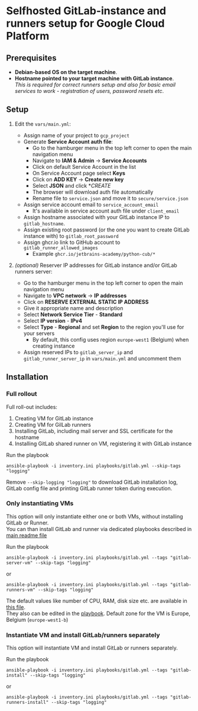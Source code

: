 # Selfhosted GitLab-instance and runners setup for Google Cloud Platform

## Prerequisites

- **Debian-based OS on the target machine**.
- **Hostname pointed to your target machine with GitLab instance**.  
_This is required for correct runners setup and also for basic email services to work - registration of users, password resets etc_.


## Setup

1. Edit the `vars/main.yml`:

   * Assign name of your project to `gcp_project`
   * Generate **Service Account auth file**:  
     - Go to the hamburger menu in the top left corner to open the main navigation menu
     - Navigate to **IAM & Admin** -> **Service Accounts**
     - Click on default Service Account in the list
     - On Service Account page select **Keys**
     - Click on **ADD KEY** -> **Create new key**
     - Select **JSON** and click **CREATE*
     - The browser will download auth file automatically
     - Rename file to `service.json` and move it to `secure/service.json`
   * Assign service account email to `service_account_email`
     * It's available in service account auth file under `client_email`
   * Assign hostname associated with your GitLab instance IP to `gitlab_hostname`.
   * Assign existing root password (or the one you want to create GitLab instance with) to `gitlab_root_password`
   * Assign ghcr.io link to GitHub account to `gitlab_runner_allowed_images`
     * Example `ghcr.io/jetbrains-academy/python-cub/*`  


2. _(optional)_ Reserver IP addresses for GitLab instance and/or GitLab runners server:
   * Go to the hamburger menu in the top left corner to open the main navigation menu
   * Navigate to **VPC network** -> **IP addresses**
   * Click on **RESERVE EXTERNAL STATIC IP ADDRESS**
   * Give it appropriate name and description
   * Select **Network Service Tier** - **Standard**
   * Select **IP version** - **IPv4**
   * Select **Type** - **Regional** and set **Region** to the region you'll use for your servers
     * By default, this config uses region `europe-west1` (Belgium) when creating instance
   * Assign reserved IPs to `gitlab_server_ip` and `gitlab_runner_server_ip` in `vars/main.yml` and uncomment them

## Installation

### Full rollout

Full roll-out includes:
1) Creating VM for GitLab instance
2) Creating VM for GilLab runners
3) Installing GitLab, including mail server and SSL certificate for the hostname
4) Installing GitLab shared runner on VM, registering it with GitLab instance

Run the playbook
```shell
ansible-playbook -i inventory.ini playbooks/gitlab.yml --skip-tags "logging"
```

Remove `--skip-logging "logging"` to download GitLab installation log, GitLab config file and printing GitLab runner token during execution.

### Only instantiating VMs

This option will only instantiate either one or both VMs, without installing GitLab or Runner.  
You can than install GitLab and runner via dedicated playbooks described in [main readme file](README.md)

Run the playbook
```shell
ansible-playbook -i inventory.ini playbooks/gitlab.yml --tags "gitlab-server-vm" --skip-tags "logging"
```
or
```shell
ansible-playbook -i inventory.ini playbooks/gitlab.yml --tags "gitlab-runners-vm" --skip-tags "logging"
```

The default values like number of CPU, RAM, disk size etc. are available in [this file](roles/create_gcp_instance/defaults/main.yml).  
They also can be edited in the [playbook](playbooks/GCP_for_gitlab.yml).
Default zone for the VM is Europe, Belgium (`europe-west1-b`)

### Instantiate VM and install GitLab/runners separately

This option will instantiate VM and install GitLab or runners separately.

Run the playbook
```shell
ansible-playbook -i inventory.ini playbooks/gitlab.yml --tags "gitlab-install" --skip-tags "logging"
```
or
```shell
ansible-playbook -i inventory.ini playbooks/gitlab.yml --tags "gitlab-runners-install" --skip-tags "logging"
```